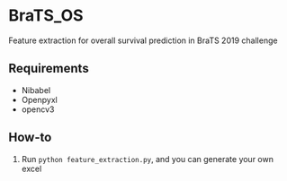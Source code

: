 # BraTS_OS
Feature extraction for overall survival prediction in BraTS 2019 challenge
## Requirements
* Nibabel
* Openpyxl
* opencv3

## How-to
1. Run ``` python feature_extraction.py ```, and you can generate your own excel

## 
